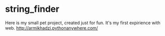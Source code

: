 # string_finder
Here is my small pet project, created just for fun. It's my first expirience with web.
http://armikhadzi.pythonanywhere.com/
